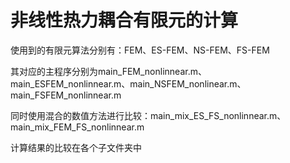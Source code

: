 # 非线性热力耦合有限元的计算

使用到的有限元算法分别有：FEM、ES-FEM、NS-FEM、FS-FEM

其对应的主程序分别为main_FEM_nonlinnear.m、main_ESFEM_nonlinnear.m、main_NSFEM_nonlinear.m、main_FSFEM_nonlinnear.m

同时使用混合的数值方法进行比较：main_mix_ES_FS_nonlinnear.m、main_mix_FEM_FS_nonlinnear.m

计算结果的比较在各个子文件夹中
